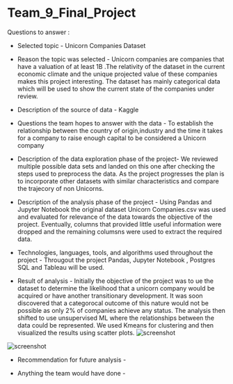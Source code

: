 # Team_9_Final_Project

Questions to answer :

* Selected topic - Unicorn Companies Dataset

* Reason the topic was selected - Unicorn companies are companies that have a valuation of at least 1B .The relativity of the dataset in the current economic climate and the unique projected value of these companies makes this project interesting. The dataset has mainly categorical data which will be used to show the current state of the companies under review.


* Description of the source of data - Kaggle

* Questions the team hopes to answer with the data - To establish the relationship between the country of origin,industry and the time it takes for a company to raise enough capital to be considered a Unicorn company

* Description of the data exploration phase of the project- We reviewed multiple possible data sets and landed on this one after checking the steps used to preprocess the data. As the project progresses the plan is to incorporate other datasets with similar characteristics and compare the trajecory of non Unicorns.

* Description of the analysis phase of the project - Using Pandas and Jupyter Notebook the original dataset Unicorn Companies.csv was used and evaluated for relevance of the data towards the objective of the project. Eventually, columns that provided little useful information were dropped and the remaining columsns were used to extract the required data.

* Technologies, languages, tools, and algorithms used throughout the project - Througout the project Pandas, Jupyter Notebook , Postgres SQL and Tableau will be used.

* Result of analysis - 
Initially the objective of the project was to ue the dataset to determine the likelihood that a unicorn company would be acquired or have another transitionary development. It was soon discovered that a categorocal outcome of this nature would not be possible as only 2% of companies achieve any status. The analysis then shifted to use unsupervised ML where the relationships between the data could be represented. We used Kmeans for clustering and then visualized the results using scatter plots. 
![screenshot]()

![screenshot]()
* Recommendation for future analysis - 

* Anything the team would have done  - 

